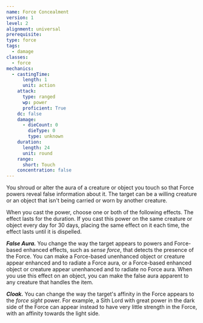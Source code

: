```yaml
---
name: Force Concealment
version: 1
level: 2
alignment: universal
prerequisite: 
type: force
tags:
  - damage
classes:
  - force
mechanics:
  - castingTime:
      length: 1
      unit: action
    attack:
      type: ranged
      wp: power
      proficient: True
    dc: false
    damage:
      - dieCount: 0
        dieType: 0
        type: unknown
    duration:
      length: 24
      unit: round
    range:
      short: Touch
    concentration: false
---
```

You shroud or alter the aura of a creature or object you touch so that Force powers reveal false information about it. The target can be a willing creature or an object that isn't being carried or worn by another creature.

When you cast the power, choose one or both of the following effects. The effect lasts for the duration. If you cast this power on the same creature or object every day for 30 days, placing the same effect on it each time, the effect lasts until it is dispelled.

***False Aura.*** You change the way the target appears to powers and Force-based enhanced effects, such as *sense force*, that detects the presence of the Force. You can make a Force-based unenhanced object or creature appear enhanced and to radiate a Force aura, or a Force-based enhanced object or creature appear unenhanced and to radiate no Force aura. When you use this effect on an object, you can make the false aura apparent to any creature that handles the item.

***Cloak.*** You can change the way the target's affinity in the Force appears to the *force sight* power. For example, a Sith Lord with great power in the dark side of the Force can appear instead to have very little strength in the Force, with an affinity towards the light side.
    